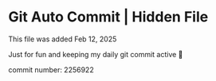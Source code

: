 # Git Auto Commit | Hidden File

This file was added Feb 12, 2025

Just for fun and keeping my daily git commit active 🤪

commit number: 2256922
